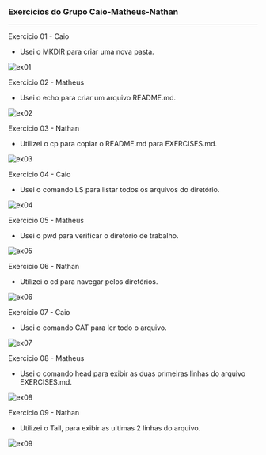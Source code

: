 ### Exercicios do Grupo Caio-Matheus-Nathan
---  

Exercicio 01 - Caio
* Usei o MKDIR para criar uma nova pasta.
<img src="imagens/img-01.png" alt="ex01">

Exercicio 02 - Matheus
* Usei o echo para criar um arquivo README.md.
<img src="imagens/img-02.png" alt="ex02">

Exercicio 03 - Nathan
* Utilizei o cp para copiar o README.md para EXERCISES.md.
<img src="imagens/img-03.png" alt="ex03">

Exercicio 04 - Caio
* Usei o comando LS para listar todos os arquivos do diretório.
<img src="imagens/img-04.png" alt="ex04">

Exercicio 05 - Matheus
* Usei o pwd para verificar o diretório de trabalho.
<img src="imagens/img-05.png" alt="ex05">

Exercicio 06 - Nathan
* Utilizei o cd para navegar pelos diretórios.
<img src="imagens/img-06.png" alt="ex06">

Exercicio 07 - Caio
* Usei o comando CAT para ler todo o arquivo.
<img src="imagens/img-07.png" alt="ex07">

Exercicio 08 - Matheus
* Usei o comando head para exibir as duas primeiras linhas do arquivo EXERCISES.md.
<img src="imagens/img-08.png" alt="ex08">

Exercicio 09 - Nathan
* Utilizei o Tail, para exibir as ultimas 2 linhas do arquivo.
<img src="imagens/img-09.png" alt="ex09">
